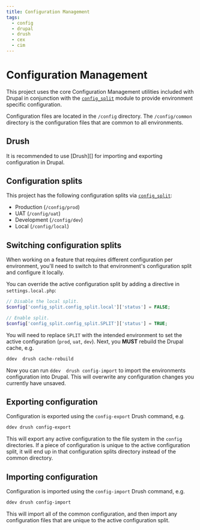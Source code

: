 ```yaml
---
title: Configuration Management
tags:
  - config
  - drupal
  - drush
  - cex
  - cim
---
```

# Configuration Management

This project uses the core Configuration Management utilities included with
Drupal in conjunction with the [`config_split`][] module to provide
environment specific configuration.

Configuration files are located in the `/config` directory. The `/config/common`
directory is the configuration files that are common to all environments.

## Drush

It is recommended to use [Drush][] for importing and exporting configuration in
Drupal.

## Configuration splits

This project has the following configuration splits via [`config_split`][]:

- Production (`/config/prod`)
- UAT (`/config/uat`)
- Development (`/config/dev`)
- Local (`/config/local`)

## Switching configuration splits

When working on a feature that requires different configuration per
environment, you'll need to switch to that environment's configuration split and
configure it locally.

You can override the active configuration split by adding a directive in
`settings.local.php`:

```php
// Disable the local split.
$config['config_split.config_split.local']['status'] = FALSE;

// Enable split.
$config['config_split.config_split.SPLIT']['status'] = TRUE;
```

You will need to replace `SPLIT` with the intended environment to set the
active configuration (`prod`, `uat`, `dev`). Next, you **MUST** rebuild the
Drupal cache, e.g.

```bash
ddev  drush cache-rebuild
```

Now you can run `ddev  drush config-import` to import the environments
configuration into Drupal. This will overwrite any configuration changes you
currently have unsaved.

## Exporting configuration

Configuration is exported using the `config-export` Drush command, e.g.

```bash
ddev drush config-export
```

This will export any active configuration to the file system in the `config`
directories. If a piece of configuration is unique to the active configuration
split, it will end up in that configuration splits directory instead of the
common directory.

## Importing configuration

Configuration is imported using the `config-import` Drush command, e.g.

```bash
ddev drush config-import
```

This will import all of the common configuration, and then import any
configuration files that are unique to the active configuration split.

[`config_split`]: https://www.drupal.org/project/config_split
